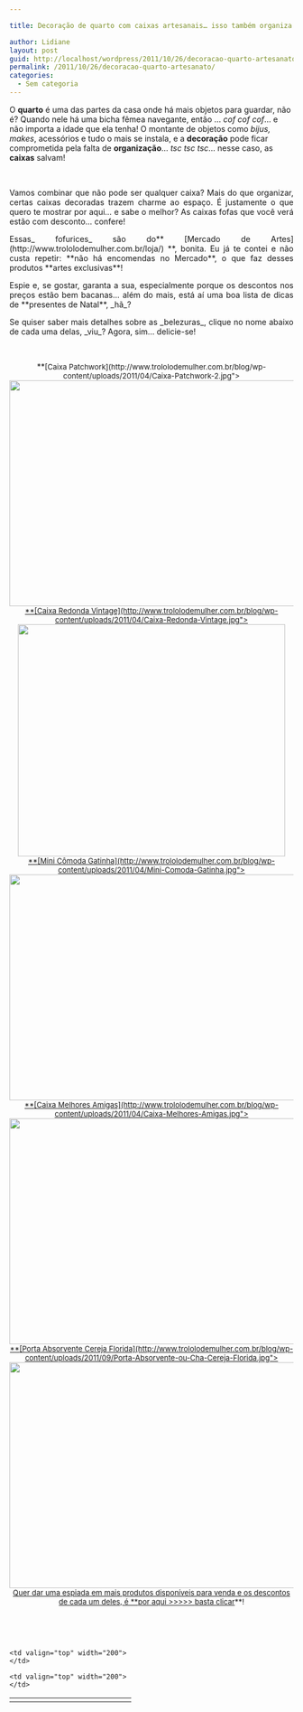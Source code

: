 ```yaml
---

title: Decoração de quarto com caixas artesanais… isso também organiza!

author: Lidiane
layout: post
guid: http://localhost/wordpress/2011/10/26/decoracao-quarto-artesanato/
permalink: /2011/10/26/decoracao-quarto-artesanato/
categories:
  - Sem categoria
---
```

O **quarto** é uma das partes da casa onde há mais objetos para guardar, não é? Quando nele há uma bicha fêmea navegante, então … _cof cof cof_… e não importa a idade que ela tenha! O montante de objetos como _bijus, makes_, acessórios e tudo o mais se instala, e a **decoração** pode ficar comprometida pela falta de **organização**… _tsc tsc tsc_… nesse caso, as **caixas** salvam!

&nbsp;

<p align="justify">
  Vamos combinar que não pode ser qualquer caixa? Mais do que organizar, certas caixas decoradas trazem charme ao espaço. É justamente o que quero te mostrar por aqui… e sabe o melhor? As caixas fofas que você verá estão com desconto… confere!
</p>

<!--more-->

<p align="justify">
  Essas_ fofurices_ são do** [Mercado de Artes](http://www.trololodemulher.com.br/loja/) **, bonita. Eu já te contei e não custa repetir: **não há encomendas no Mercado**, o que faz desses produtos **artes exclusivas**!
</p>

<p align="justify">
  Espie e, se gostar, garanta a sua, especialmente porque os descontos nos preços estão bem bacanas… além do mais, está aí uma boa lista de dicas de **presentes de Natal**, _hã_?
</p>

<p align="justify">
  Se quiser saber mais detalhes sobre as _belezuras_, clique no nome abaixo de cada uma delas, _viu_? Agora, sim… delicie-se!
</p>

&nbsp;

<p align="center">
  **<span style="font-size: small;">[Caixa Patchwork](http://www.trololodemulher.com.br/blog/wp-content/uploads/2011/04/Caixa-Patchwork-2.jpg"><img class="alignnone size-full wp-image-6256" title="Caixa Patchwork 2" src="http://www.trololodemulher.com.br/blog/wp-content/uploads/2011/04/Caixa-Patchwork-2.jpg" alt="" width="600" height="400" /></a><br /> <a href="http://www.trololodemulher.com.br/loja/2010/09/08/caixa-patchwork/) </span>**
</p>

&nbsp;

<p align="center">
  **<span style="font-size: small;">[Caixa Redonda Vintage](http://www.trololodemulher.com.br/blog/wp-content/uploads/2011/04/Caixa-Redonda-Vintage.jpg"><img class="alignnone size-full wp-image-6252" title="Caixa Redonda Vintage" src="http://www.trololodemulher.com.br/blog/wp-content/uploads/2011/04/Caixa-Redonda-Vintage.jpg" alt="" width="474" height="411" /></a><br /> <a href="http://www.trololodemulher.com.br/loja/2010/09/08/caixa-redonda-vintage/) </span>**
</p>

&nbsp;

<p align="center">
  **<span style="font-size: small;">[Mini Cômoda Gatinha](http://www.trololodemulher.com.br/blog/wp-content/uploads/2011/04/Mini-Comoda-Gatinha.jpg"><img class="alignnone size-full wp-image-6316" title="Mini Cômoda Gatinha" src="http://www.trololodemulher.com.br/blog/wp-content/uploads/2011/04/Mini-Comoda-Gatinha.jpg" alt="" width="600" height="400" /></a><br /> <a href="http://www.trololodemulher.com.br/loja/2010/09/08/mini-comoda-gatinha/) </span>**
</p>

&nbsp;

<p align="center">
  **<span style="font-size: small;">[Caixa Melhores Amigas](http://www.trololodemulher.com.br/blog/wp-content/uploads/2011/04/Caixa-Melhores-Amigas.jpg"><img class="alignnone size-full wp-image-6309" title="Caixa Melhores Amigas" src="http://www.trololodemulher.com.br/blog/wp-content/uploads/2011/04/Caixa-Melhores-Amigas.jpg" alt="" width="600" height="400" /></a><br /> <a href="http://www.trololodemulher.com.br/loja/2010/09/08/caixa-melhores-amigas/) </span>**
</p>

&nbsp;

<p align="center">
  **<span style="font-size: small;">[Porta Absorvente Cereja Florida](http://www.trololodemulher.com.br/blog/wp-content/uploads/2011/09/Porta-Absorvente-ou-Cha-Cereja-Florida.jpg"><img class="alignnone size-full wp-image-6926" title="Porta Absorvente ou Chá Cereja Florida" src="http://www.trololodemulher.com.br/blog/wp-content/uploads/2011/09/Porta-Absorvente-ou-Cha-Cereja-Florida.jpg" alt="" width="600" height="400" /></a><br /> <a href="http://www.trololodemulher.com.br/loja/2010/09/08/absorvente-cha-cereja-florida/) </span>**
</p>

&nbsp;

<p align="justify">
  Quer dar uma espiada em mais produtos disponíveis para venda e os descontos de cada um deles, é **por aqui >>>>> <a href="http://www.trololodemulher.com.br/loja/disponiveis/">basta clicar</a>**!
</p>

&nbsp;

&nbsp;

<table width="600" border="0" cellspacing="0" cellpadding="2">
  <tr>
    <td valign="top" width="200">
    </td>
    
    <td valign="top" width="200">
    </td>
    
    <td valign="top" width="200">
    </td>
  </tr>
</table>